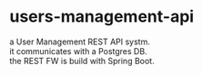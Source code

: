 # users-management-api
a User Management REST API systm.<br />
it communicates with a Postgres DB.<br />
the REST FW is build with Spring Boot.<br />
